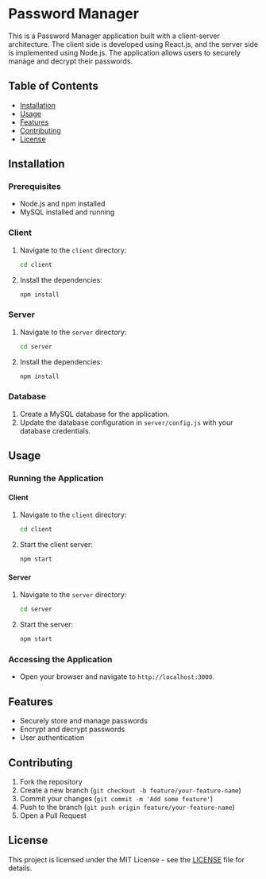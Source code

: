 # Password Manager

This is a Password Manager application built with a client-server architecture. The client side is developed using React.js, and the server side is implemented using Node.js. The application allows users to securely manage and decrypt their passwords.

## Table of Contents

- [Installation](#installation)
- [Usage](#usage)
- [Features](#features)
- [Contributing](#contributing)
- [License](#license)

## Installation

### Prerequisites

- Node.js and npm installed
- MySQL installed and running

### Client

1. Navigate to the `client` directory:
    ```sh
    cd client
    ```
2. Install the dependencies:
    ```sh
    npm install
    ```

### Server

1. Navigate to the `server` directory:
    ```sh
    cd server
    ```
2. Install the dependencies:
    ```sh
    npm install
    ```

### Database

1. Create a MySQL database for the application.
2. Update the database configuration in `server/config.js` with your database credentials.

## Usage

### Running the Application

#### Client

1. Navigate to the `client` directory:
    ```sh
    cd client
    ```
2. Start the client server:
    ```sh
    npm start
    ```

#### Server

1. Navigate to the `server` directory:
    ```sh
    cd server
    ```
2. Start the server:
    ```sh
    npm start
    ```

### Accessing the Application

- Open your browser and navigate to `http://localhost:3000`.

## Features

- Securely store and manage passwords
- Encrypt and decrypt passwords
- User authentication

## Contributing

1. Fork the repository
2. Create a new branch (`git checkout -b feature/your-feature-name`)
3. Commit your changes (`git commit -m 'Add some feature'`)
4. Push to the branch (`git push origin feature/your-feature-name`)
5. Open a Pull Request

## License

This project is licensed under the MIT License - see the [LICENSE](LICENSE) file for details.
